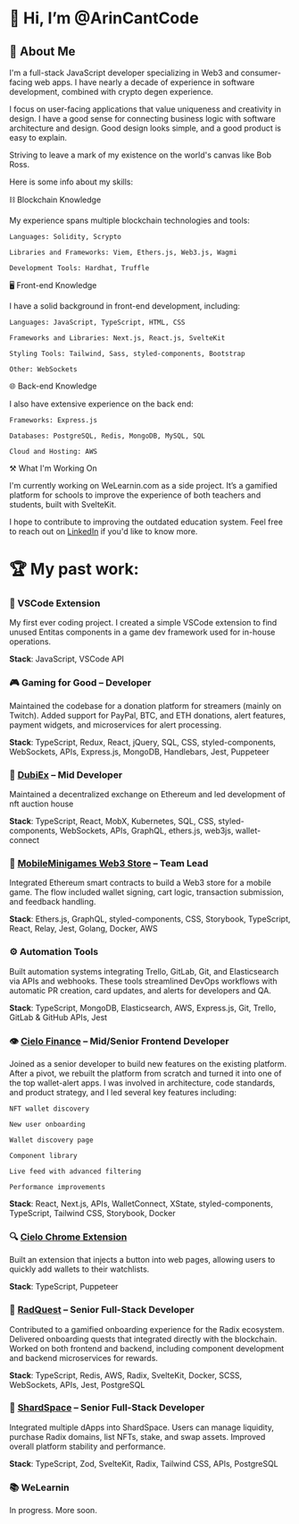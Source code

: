 # 👋 Hi, I’m @ArinCantCode

## 📓 About Me
I'm a full-stack JavaScript developer specializing in Web3 and consumer-facing web apps.
I have nearly a decade of experience in software development, combined with crypto degen experience.

I focus on user-facing applications that value uniqueness and creativity in design.
I have a good sense for connecting business logic with software architecture and design.
Good design looks simple, and a good product is easy to explain.

Striving to leave a mark of my existence on the world's canvas like Bob Ross.

Here is some info about my skills:

⛓ Blockchain Knowledge

My experience spans multiple blockchain technologies and tools:

    Languages: Solidity, Scrypto

    Libraries and Frameworks: Viem, Ethers.js, Web3.js, Wagmi

    Development Tools: Hardhat, Truffle

🖥️ Front-end Knowledge

I have a solid background in front-end development, including:

    Languages: JavaScript, TypeScript, HTML, CSS

    Frameworks and Libraries: Next.js, React.js, SvelteKit

    Styling Tools: Tailwind, Sass, styled-components, Bootstrap

    Other: WebSockets

    
🌐 Back-end Knowledge

I also have extensive experience on the back end:

    Frameworks: Express.js

    Databases: PostgreSQL, Redis, MongoDB, MySQL, SQL

    Cloud and Hosting: AWS

    
⚒️ What I'm Working On

I'm currently working on WeLearnin.com as a side project.
It’s a gamified platform for schools to improve the experience of both teachers and students, built with SvelteKit.

I hope to contribute to improving the outdated education system.
Feel free to reach out on [LinkedIn](https://www.linkedin.com/in/marcin-moldrzyk-332505214/) if you'd like to know more.


# 🏆 My past work:

### 🧩 VSCode Extension

My first ever coding project. I created a simple VSCode extension to find unused Entitas components in a game dev framework used for in-house operations.

**Stack**: JavaScript, VSCode API

### 🎮 Gaming for Good – Developer

Maintained the codebase for a donation platform for streamers (mainly on Twitch).
Added support for PayPal, BTC, and ETH donations, alert features, payment widgets, and microservices for alert processing.

**Stack**: TypeScript, Redux, React, jQuery, SQL, CSS, styled-components, WebSockets, APIs, Express.js, MongoDB, Handlebars, Jest, Puppeteer

### 💱 [DubiEx](https://www.dubiex.com/PRPS/USDC) – Mid Developer

Maintained a decentralized exchange on Ethereum and led development of nft auction house

**Stack**: TypeScript, React, MobX, Kubernetes, SQL, CSS, styled-components, WebSockets, APIs, GraphQL, ethers.js, web3js, wallet-connect

### 🛒 [MobileMinigames Web3 Store](https://shop.mobileminigames.com/) – Team Lead

Integrated Ethereum smart contracts to build a Web3 store for a mobile game.
The flow included wallet signing, cart logic, transaction submission, and feedback handling.

**Stack**: Ethers.js, GraphQL, styled-components, CSS, Storybook, TypeScript, React, Relay, Jest, Golang, Docker, AWS

### ⚙️ Automation Tools

Built automation systems integrating Trello, GitLab, Git, and Elasticsearch via APIs and webhooks.
These tools streamlined DevOps workflows with automatic PR creation, card updates, and alerts for developers and QA.

**Stack**: TypeScript, MongoDB, Elasticsearch, AWS, Express.js, Git, Trello, GitLab & GitHub APIs, Jest


### 👁️ [Cielo Finance](https://app.cielo.finance/feed) – Mid/Senior Frontend Developer

Joined as a senior developer to build new features on the existing platform.
After a pivot, we rebuilt the platform from scratch and turned it into one of the top wallet-alert apps.
I was involved in architecture, code standards, and product strategy, and I led several key features including:

    NFT wallet discovery

    New user onboarding

    Wallet discovery page

    Component library

    Live feed with advanced filtering

    Performance improvements

**Stack**: React, Next.js, APIs, WalletConnect, XState, styled-components, TypeScript, Tailwind CSS, Storybook, Docker


### 🔍 [Cielo Chrome Extension](https://chromewebstore.google.com/detail/cielo/nbmknhhenedcdaodehlbpfanpmgkjaeg?hl=en)

Built an extension that injects a button into web pages, allowing users to quickly add wallets to their watchlists.

**Stack**: TypeScript, Puppeteer


### 🚀 [RadQuest](https://radquest.io/home/basic) – Senior Full-Stack Developer

Contributed to a gamified onboarding experience for the Radix ecosystem.
Delivered onboarding quests that integrated directly with the blockchain.
Worked on both frontend and backend, including component development and backend microservices for rewards.

**Stack**: TypeScript, Redis, AWS, Radix, SvelteKit, Docker, SCSS, WebSockets, APIs, Jest, PostgreSQL

### 💎 [ShardSpace](https://launch.shardspace.app/) – Senior Full-Stack Developer

Integrated multiple dApps into ShardSpace.
Users can manage liquidity, purchase Radix domains, list NFTs, stake, and swap assets.
Improved overall platform stability and performance.

**Stack**: TypeScript, Zod, SvelteKit, Radix, Tailwind CSS, APIs, PostgreSQL


### 📚 WeLearnin

In progress. More soon.
